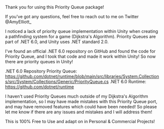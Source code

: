 Thank you for using this Priority Queue package!

If you've got any questions, feel free to reach out to me on Twitter @AmyElliott_

I noticed a lack of priority queue implementation within Unity when creating a pathfinding system for a game (Dijkstra's Algorithm).
Priority Queues are part of .NET 6.0, and Unity uses .NET standard 2.0.

I've found an official .NET 6.0 repository on GitHub and found the code for Priority Queue, and I took that code and made it work within Unity!
So now there are priority queues in Unity!

.NET 6.0 Repository Priority Queue: https://github.com/dotnet/runtime/blob/main/src/libraries/System.Collections/src/System/Collections/Generic/PriorityQueue.cs
.NET 6.0 Runtime: https://github.com/dotnet/runtime

I haven't used Priority Queues much outside of my Dijkstra's Algorithm implementation, so I may have made mistakes with this Priority Queue port, and may have removed features which could have been needed! So please let me know if there are any issues and mistakes and I will address them!

This is 100% Free to Use and adapt on in Personal & Commercial Projects!